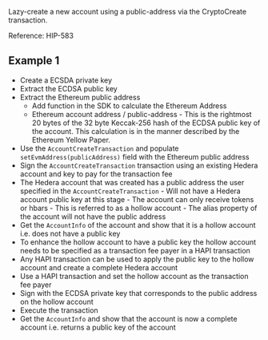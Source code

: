 Lazy-create a new account using a public-address via the CryptoCreate transaction.

Reference: HIP-583

## Example 1
- Create a ECSDA private key 
- Extract the ECDSA public key
- Extract the Ethereum public address
  - Add function in the SDK to calculate the Ethereum Address 
  - Ethereum account address / public-address - This is the rightmost 20 bytes of the 32 byte Keccak-256 hash of the ECDSA public key of the account. This calculation is in the manner described by the Ethereum Yellow Paper.
- Use the `AccountCreateTransaction` and populate `setEvmAddress(publicAddress)` field with the Ethereum public address
- Sign the `AccountCreateTransaction` transaction using an existing Hedera account and key to pay for the transaction fee
- The Hedera account that was created has a public address the user specified in the `AccountCreateTransaction`
       - Will not have a Hedera account public key at this stage
       - The account can only receive tokens or hbars 
       - This is referred to as a hollow account
       - The alias property of the account will not have the public address
- Get the `AccountInfo` of the account and show that it is a hollow account i.e. does not have a public key
- To enhance the hollow account to have a public key the hollow account needs to be specified as a transaction fee payer in a HAPI transaction
- Any HAPI transaction can be used to apply the public key to the hollow account and create a complete Hedera account
- Use a HAPI transaction and set the hollow account as the transaction fee payer
- Sign with the ECDSA private key that corresponds to the public address on the hollow account
- Execute the transaction
- Get the `AccountInfo` and show that the account is now a complete account i.e. returns a public key of the account
